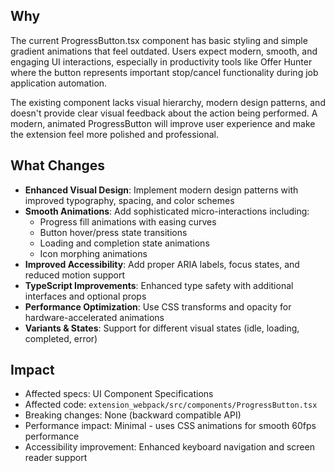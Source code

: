 ## Why
The current ProgressButton.tsx component has basic styling and simple gradient animations that feel outdated. Users expect modern, smooth, and engaging UI interactions, especially in productivity tools like Offer Hunter where the button represents important stop/cancel functionality during job application automation.

The existing component lacks visual hierarchy, modern design patterns, and doesn't provide clear visual feedback about the action being performed. A modern, animated ProgressButton will improve user experience and make the extension feel more polished and professional.

## What Changes
- **Enhanced Visual Design**: Implement modern design patterns with improved typography, spacing, and color schemes
- **Smooth Animations**: Add sophisticated micro-interactions including:
  - Progress fill animations with easing curves
  - Button hover/press state transitions
  - Loading and completion state animations
  - Icon morphing animations
- **Improved Accessibility**: Add proper ARIA labels, focus states, and reduced motion support
- **TypeScript Improvements**: Enhanced type safety with additional interfaces and optional props
- **Performance Optimization**: Use CSS transforms and opacity for hardware-accelerated animations
- **Variants & States**: Support for different visual states (idle, loading, completed, error)

## Impact
- Affected specs: UI Component Specifications
- Affected code: `extension_webpack/src/components/ProgressButton.tsx`
- Breaking changes: None (backward compatible API)
- Performance impact: Minimal - uses CSS animations for smooth 60fps performance
- Accessibility improvement: Enhanced keyboard navigation and screen reader support
